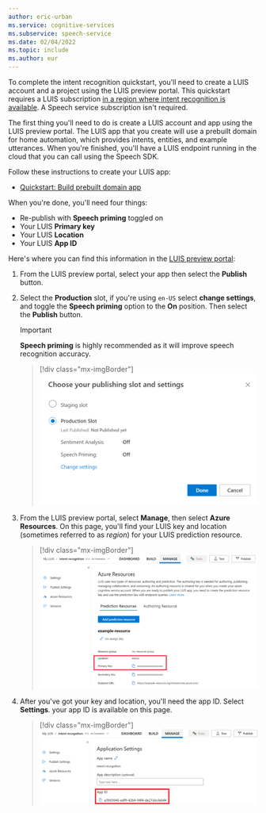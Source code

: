 ```yaml
---
author: eric-urban
ms.service: cognitive-services
ms.subservice: speech-service
ms.date: 02/04/2022
ms.topic: include
ms.author: eur
---
```


To complete the intent recognition quickstart, you'll need to create a LUIS account and a project using the LUIS preview portal. This quickstart requires a LUIS subscription [in a region where intent recognition is available](../../../regions.md#intent-recognition). A Speech service subscription isn't required.

The first thing you'll need to do is create a LUIS account and app using the LUIS preview portal. The LUIS app that you create will use a prebuilt domain for home automation, which provides intents, entities, and example utterances. When you're finished, you'll have a LUIS endpoint running in the cloud that you can call using the Speech SDK. 

Follow these instructions to create your LUIS app:

* <a href="/azure/ai-services/luis/luis-get-started-create-app.md" target="_blank">Quickstart: Build prebuilt domain app </a>

When you're done, you'll need four things:

* Re-publish with **Speech priming** toggled on
* Your LUIS **Primary key**
* Your LUIS **Location**
* Your LUIS **App ID**

Here's where you can find this information in the [LUIS preview portal](https://preview.luis.ai/):

1. From the LUIS preview portal, select your app then select the **Publish** button.

2. Select the **Production** slot, if you're using `en-US` select **change settings**, and toggle the **Speech priming** option to the **On** position. Then select the **Publish** button.

    > [!IMPORTANT]
    > **Speech priming** is highly recommended as it will improve speech recognition accuracy.

    > [!div class="mx-imgBorder"]
    > ![Publish LUIS to endpoint](../../../media/luis/publish-app-popup.png)

3. From the LUIS preview portal, select **Manage**, then select **Azure Resources**. On this page, you'll find your LUIS key and location (sometimes referred to as _region_) for your LUIS prediction resource.

   > [!div class="mx-imgBorder"]
   > ![LUIS key and location](../../../media/luis/luis-key-region.png)

4. After you've got your key and location, you'll need the app ID. Select **Settings**. your app ID is available on this page.

   > [!div class="mx-imgBorder"]
   > ![LUIS app ID](../../../media/luis/luis-app-id.png)
